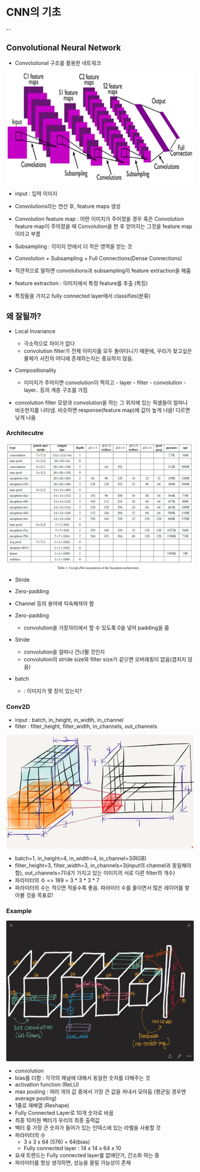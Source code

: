 # CNN의 기초
--

## Convolutional Neural Network
- Convolutional 구조를 활용한 네트워크


<img src="../images/cnn01.png" width="800" height="300">

- input : 입력 이미지
- Convolutions라는 연산 후, feature maps 생성
- Convolution feature map : 어떤 이미지가 주어졌을 경우 혹은 Convolution feature map이 주어졌을 때 Convolution을 한 후 얻어지는 그것을 feature map이라고 부름
- Subsampling : 이미지 안에서 더 작은 영역을 얻는 것
- Convolution + Subsampling + Full Connections(Dense Connections)

- 직관적으로 말하면 convolutions과 subsampling이 feature extraction을 해줌
- feature extraction : 이미지에서 특정 feature를 추출 (특징)
- 특징들을 가지고 fully connected layer에서 classifies(분류)

## 왜 잘될까?
- Local Invariance
	- 극소적으로 차이가 없다
	- convolution filter가 전체 이미지를 모두 돌아다니기 때문에, 우리가 찾고싶은 물체가 사진의 어디에 존재하는지는 중요하지 않음.
- Compositionality
	- 이미지가 주어지면 convolution이 찍히고 - layer - filter - convolution - layer.. 등의 계층 구조를 가짐

- convolution filter 모양과 convolution을 하는 그 위치에 있는 픽셀들이 얼마나 비슷한지를 나타냄. 비슷하면 response(feature map)에 값이 높게 나옴! 다르면 낮게 나옴 

### Architecutre
<img src="../images/cnn02.png">

- Stride
- Zero-padding
- Channel 등의 용어에 익숙해져야 함


- Zero-padding
	- convolution을 가장자리에서 할 수 있도록 0을 넣어 padding을 줌
- Stride
	- convolution을 얼마나 건너뛸 것인지 
	- convolution의 stride size와 filter size가 같으면 오버래핑이 없음(겹치지 않음)
- batch 
	- : 이미지가 몇 장이 있는지?
 
	
### Conv2D
- input : batch, in\_height, in\_width, in\_channel
- filter : filter\_height, filter\_width, in\_channels, out\_channels
<img src="../images/cnn03.png">

- batch=1, in\_height=4, in\_width=4, in\_channel=3(RGB)
- filter\_height=3, filter\_width=3, in\_channels=3(input의 channel과 동일해야 함), out\_channels=7(내가 가지고 있는 이미지의 서로 다른 filter의 개수)
- 파라미터의 수  => 189 = 3 * 3 * 3 * 7
- 파라미터의 수는 적으면 적을수록 좋음. 파라미터 수를 줄이면서 많은 레이어를 쌓아볼 것을 목표로!

### Example
<img src="../images/cnn04.png">

- convolution
- bias를 더함 : 각각의 채널에 대해서 동일한 숫자를 더해주는 것
- activation function (ReLU)
- max pooling : 여러 개의 값 중에서 가장 큰 값을 꺼내서 모아둠 (평균일 경우엔 average pooling)
- 1줄로 재배열 (Reshape)
- Fully Connected Layer로 10개 숫자로 바꿈 
- 최종 10차원 벡터가 우리의 최종 출력값
- 벡터 중 가장 큰 숫자가 들어가 있는 인덱스에 있는 라벨을 사용할 것
- 파라미터의 수 
	- 3 x 3 x 64 (576) + 64(bias)
	- Fully connected layer : 14 x 14 x 64 x 10
- 요새 트렌드는 Fully connected layer를 없애던가, 간소화 하는 중
- 파라미터를 항상 생각하면, 성능을 올릴 가능성이 존재
